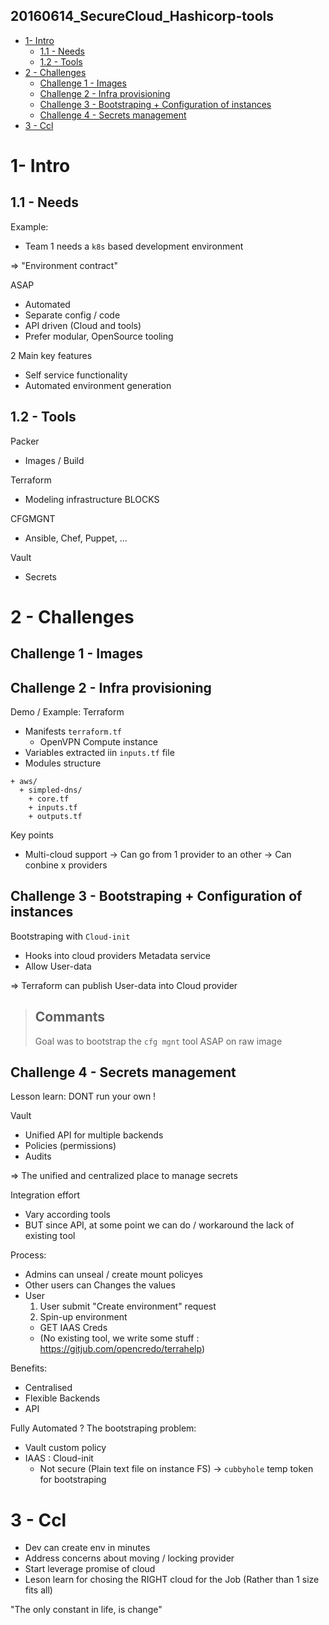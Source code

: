 20160614_SecureCloud_Hashicorp-tools
------------------------------------

<!-- MarkdownTOC -->

- [1- Intro](#1--intro)
  - [1.1 - Needs](#11---needs)
  - [1.2 - Tools](#12---tools)
- [2 - Challenges](#2---challenges)
  - [Challenge 1 - Images](#challenge-1---images)
  - [Challenge 2 - Infra provisioning](#challenge-2---infra-provisioning)
  - [Challenge 3 - Bootstraping + Configuration of instances](#challenge-3---bootstraping--configuration-of-instances)
  - [Challenge 4 - Secrets management](#challenge-4---secrets-management)
- [3 - Ccl](#3---ccl)

<!-- /MarkdownTOC -->




# 1- Intro

## 1.1 - Needs

Example:
* Team 1 needs a `k8s` based development environment

=> "Environment contract"


ASAP
- Automated
- Separate config / code
- API driven (Cloud and tools)
- Prefer modular, OpenSource tooling


2 Main key features
- Self service functionality
- Automated environment generation



## 1.2 - Tools

Packer
- Images / Build

Terraform
- Modeling infrastructure BLOCKS

CFGMGNT
- Ansible, Chef, Puppet, ...

Vault
- Secrets





# 2 - Challenges

## Challenge 1 - Images


## Challenge 2 - Infra provisioning

Demo / Example: Terraform

- Manifests `terraform.tf`
  + OpenVPN Compute instance
- Variables extracted iin `inputs.tf` file
- Modules structure


```
+ aws/
  + simpled-dns/
    + core.tf
    + inputs.tf
    + outputs.tf
```


Key points
- Multi-cloud support
-> Can go from 1 provider to an other
-> Can conbine x providers




## Challenge 3 - Bootstraping + Configuration of instances

Bootstraping with `Cloud-init`
- Hooks into cloud providers Metadata service
- Allow User-data

=> Terraform can publish User-data into Cloud provider


> Commants
> --
> 
> Goal was to bootstrap the `cfg mgnt` tool ASAP on raw image
> 




## Challenge 4 - Secrets management

Lesson learn: DONT run your own !

Vault
- Unified API for multiple backends
- Policies (permissions)
- Audits

=> The unified and centralized place to manage secrets

Integration effort
- Vary according tools
- BUT since API, at some point we can do / workaround the lack of existing tool


Process:
* Admins can unseal / create mount policyes
* Other users can Changes the values
* User
  1. User submit "Create environment" request
  2. Spin-up environment
    + GET IAAS Creds 
    + (No existing tool, we write some stuff : https://gitjub.com/opencredo/terrahelp)


Benefits:
- Centralised
- Flexible Backends
- API


Fully Automated ? The bootstraping problem:
* Vault custom policy
* IAAS : Cloud-init
  - Not secure (Plain text file on instance FS)
  -> `cubbyhole` temp token for bootstraping





# 3 - Ccl

* Dev can create env in minutes
* Address concerns about moving / locking provider
* Start leverage promise of cloud
* Leson learn for chosing the RIGHT cloud for the Job (Rather than 1 size fits all)


"The only constant in life, is change"


